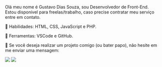 Olá meu nome é Gustavo Dias Souza, sou Desenvolvedor de Front-End. Estou disponível para freelas/trabalho, caso precise contratar meu serviço entre em contato.

<p align=left>
🚀 Habilidades: HTML, CSS, JavaScript e PHP.
</p>

<p align= left>
💼 Ferramentas: VSCode e GitHub.
</p>

<p align=left>
💌 Se você deseja realizar um projeto comigo (ou bater papo), não hesite em me enviar uma mensagem:
</p>

<p align="left">
  <a href="https://www.instagram.com/gustavosouza21_/" alt="Instagram">
  <img src="https://img.shields.io/badge/-Linkedin-0e76a8?style=for-the-badge&logo=Linkedin&logoColor=white&link=https://www.facebook.com/gustavo.souza.ds"/></a>

  <a href="https://www.facebook.com/gustavo.souza.ds" alt="Facebook">
  <img src="https://img.shields.io/badge/-Facebook-3b5998?style=for-the-badge&logo=facebook&logoColor=white&link=https://www.instagram.com/gustavosouza21_/"/></a>
</p>  

